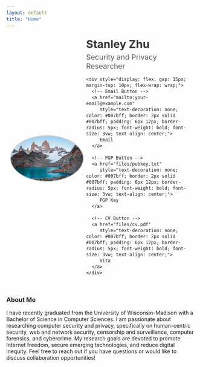 ```yaml
---
layout: default
title: "Home"
---
```


<div style="display: flex; flex-wrap: wrap; align-items: center; margin-bottom: 10px; padding: 10px;">
  <!-- Profile Photo on the left (Responsive, maintaining aspect ratio) -->
  <div style="flex: 1 1 150px; text-align: center;">
    <img src="images/my-photo.jpg" alt="Your Photo" 
         style="max-width: 100%; height: auto; border-radius: 50%; border: 2px solid #ccc; margin-right: 20px;">
  </div>

  <!-- Text and Title on the right -->
  <div style="flex: 2 1 200px; padding-left: 10px; max-width: 100%;">
    <h1 style="font-size: 3vw; margin: 0; color: #333; line-height: 1.2;">Stanley Zhu</h1>
    <p style="font-size: 2vw; color: #555; margin-top: 5px; margin-bottom: 5px;">Security and Privacy Researcher</p>

    <div style="display: flex; gap: 15px; margin-top: 10px; flex-wrap: wrap;">
      <!-- Email Button -->
      <a href="mailto:your-email@example.com" 
         style="text-decoration: none; color: #007bff; border: 2px solid #007bff; padding: 6px 12px; border-radius: 5px; font-weight: bold; font-size: 3vw; text-align: center;">
         Email
      </a>

      <!-- PGP Button -->
      <a href="files/pubkey.txt" 
         style="text-decoration: none; color: #007bff; border: 2px solid #007bff; padding: 6px 12px; border-radius: 5px; font-weight: bold; font-size: 3vw; text-align: center;">
         PGP Key
      </a>

      <!-- CV Button -->
      <a href="files/cv.pdf" 
         style="text-decoration: none; color: #007bff; border: 2px solid #007bff; padding: 6px 12px; border-radius: 5px; font-weight: bold; font-size: 3vw; text-align: center;">
         Vita
      </a>
    </div>
  </div>
</div>



<div style="margin-top: 30px;">
  <h3>About Me</h3>
  <p>
    I have recently graduated from the University of Wisconsin-Madison with a Bachelor of Science in Computer Sciences. I am passionate about researching computer security and privacy, specifically on human-centric security, web and network security, censorship and surveillance, computer forensics, and cybercrime. My research goals are devoted to promote Internet freedom, secure emerging technologies, and reduce digital inequity. Feel free to reach out if you have questions or would like to discuss collaboration opportunities!
  </p>

</div>
